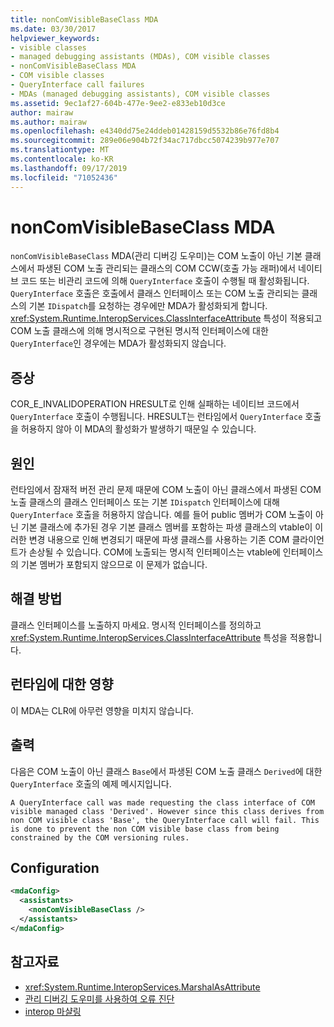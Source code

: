 ```yaml
---
title: nonComVisibleBaseClass MDA
ms.date: 03/30/2017
helpviewer_keywords:
- visible classes
- managed debugging assistants (MDAs), COM visible classes
- nonComVisibleBaseClass MDA
- COM visible classes
- QueryInterface call failures
- MDAs (managed debugging assistants), COM visible classes
ms.assetid: 9ec1af27-604b-477e-9ee2-e833eb10d3ce
author: mairaw
ms.author: mairaw
ms.openlocfilehash: e4340dd75e24ddeb01428159d5532b86e76fd8b4
ms.sourcegitcommit: 289e06e904b72f34ac717dbcc5074239b977e707
ms.translationtype: MT
ms.contentlocale: ko-KR
ms.lasthandoff: 09/17/2019
ms.locfileid: "71052436"
---
```

# <a name="noncomvisiblebaseclass-mda"></a>nonComVisibleBaseClass MDA
`nonComVisibleBaseClass` MDA(관리 디버깅 도우미)는 COM 노출이 아닌 기본 클래스에서 파생된 COM 노출 관리되는 클래스의 COM CCW(호출 가능 래퍼)에서 네이티브 코드 또는 비관리 코드에 의해 `QueryInterface` 호출이 수행될 때 활성화됩니다.  `QueryInterface` 호출은 호출에서 클래스 인터페이스 또는 COM 노출 관리되는 클래스의 기본 `IDispatch`를 요청하는 경우에만 MDA가 활성화되게 합니다.  <xref:System.Runtime.InteropServices.ClassInterfaceAttribute> 특성이 적용되고 COM 노출 클래스에 의해 명시적으로 구현된 명시적 인터페이스에 대한 `QueryInterface`인 경우에는 MDA가 활성화되지 않습니다.  
  
## <a name="symptoms"></a>증상  
 COR_E_INVALIDOPERATION HRESULT로 인해 실패하는 네이티브 코드에서 `QueryInterface` 호출이 수행됩니다.  HRESULT는 런타임에서 `QueryInterface` 호출을 허용하지 않아 이 MDA의 활성화가 발생하기 때문일 수 있습니다.  
  
## <a name="cause"></a>원인  
 런타임에서 잠재적 버전 관리 문제 때문에 COM 노출이 아닌 클래스에서 파생된 COM 노출 클래스의 클래스 인터페이스 또는 기본 `IDispatch` 인터페이스에 대해 `QueryInterface` 호출을 허용하지 않습니다.  예를 들어 public 멤버가 COM 노출이 아닌 기본 클래스에 추가된 경우 기본 클래스 멤버를 포함하는 파생 클래스의 vtable이 이러한 변경 내용으로 인해 변경되기 때문에 파생 클래스를 사용하는 기존 COM 클라이언트가 손상될 수 있습니다.  COM에 노출되는 명시적 인터페이스는 vtable에 인터페이스의 기본 멤버가 포함되지 않으므로 이 문제가 없습니다.  
  
## <a name="resolution"></a>해결 방법  
 클래스 인터페이스를 노출하지 마세요. 명시적 인터페이스를 정의하고 <xref:System.Runtime.InteropServices.ClassInterfaceAttribute> 특성을 적용합니다.  
  
## <a name="effect-on-the-runtime"></a>런타임에 대한 영향  
 이 MDA는 CLR에 아무런 영향을 미치지 않습니다.  
  
## <a name="output"></a>출력  
 다음은 COM 노출이 아닌 클래스 `Base`에서 파생된 COM 노출 클래스 `Derived`에 대한 `QueryInterface` 호출의 예제 메시지입니다.  
  
```output
A QueryInterface call was made requesting the class interface of COM   
visible managed class 'Derived'. However since this class derives from   
non COM visible class 'Base', the QueryInterface call will fail. This   
is done to prevent the non COM visible base class from being   
constrained by the COM versioning rules.   
```  
  
## <a name="configuration"></a>Configuration  
  
```xml  
<mdaConfig>  
  <assistants>  
    <nonComVisibleBaseClass />  
  </assistants>  
</mdaConfig>  
```  
  
## <a name="see-also"></a>참고자료

- <xref:System.Runtime.InteropServices.MarshalAsAttribute>
- [관리 디버깅 도우미를 사용하여 오류 진단](diagnosing-errors-with-managed-debugging-assistants.md)
- [interop 마샬링](../interop/interop-marshaling.md)
